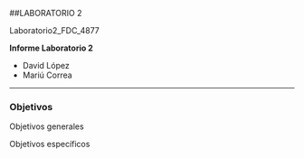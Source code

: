 ##LABORATORIO 2

Laboratorio2_FDC_4877	

**Informe Laboratorio 2**

- David López	
- Mariú Correa	

------------	

###  Objetivos	

Objetivos generales   		

Objetivos específicos	
